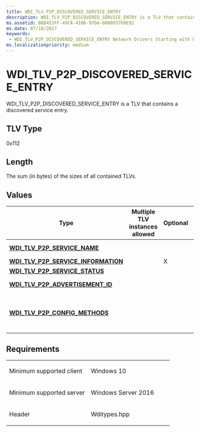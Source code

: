 ```yaml
---
title: WDI_TLV_P2P_DISCOVERED_SERVICE_ENTRY
description: WDI_TLV_P2P_DISCOVERED_SERVICE_ENTRY is a TLV that contains a discovered service entry.
ms.assetid: B8D453FF-49CA-4106-97DA-008893760E92
ms.date: 07/18/2017
keywords:
 - WDI_TLV_P2P_DISCOVERED_SERVICE_ENTRY Network Drivers Starting with Windows Vista
ms.localizationpriority: medium
---
```


# WDI\_TLV\_P2P\_DISCOVERED\_SERVICE\_ENTRY


WDI\_TLV\_P2P\_DISCOVERED\_SERVICE\_ENTRY is a TLV that contains a discovered service entry.

## TLV Type


0x112

## Length


The sum (in bytes) of the sizes of all contained TLVs.

## Values


| Type                                                                           | Multiple TLV instances allowed | Optional | Description                                                                                                                                                               |
|--------------------------------------------------------------------------------|--------------------------------|----------|---------------------------------------------------------------------------------------------------------------------------------------------------------------------------|
| [**WDI\_TLV\_P2P\_SERVICE\_NAME**](wdi-tlv-p2p-service-name.md)               |                                |          | The name of the service, in UTF-8, up to 255 bytes.                                                                                                                       |
| [**WDI\_TLV\_P2P\_SERVICE\_INFORMATION**](wdi-tlv-p2p-service-information.md) |                                | X        | The Service Information for the service.                                                                                                                                  |
| [**WDI\_TLV\_P2P\_SERVICE\_STATUS**](wdi-tlv-p2p-service-status.md)           |                                |          | The Service Status of the service.                                                                                                                                        |
| [**WDI\_TLV\_P2P\_ADVERTISEMENT\_ID**](wdi-tlv-p2p-advertisement-id.md)       |                                |          | An ID that uniquely identifies the service instance.                                                                                                                      |
| [**WDI\_TLV\_P2P\_CONFIG\_METHODS**](wdi-tlv-p2p-config-methods.md)           |                                |          | The Configuration Methods as defined in [**WDI\_WPS\_CONFIGURATION\_METHOD**](https://docs.microsoft.com/windows-hardware/drivers/ddi/wditypes/ne-wditypes-_wdi_wps_configuration_method). Only PinDisplay, PinKeypad and WFDS are applicable. |

 

Requirements
------------

<table>
<colgroup>
<col width="50%" />
<col width="50%" />
</colgroup>
<tbody>
<tr class="odd">
<td><p>Minimum supported client</p></td>
<td><p>Windows 10</p></td>
</tr>
<tr class="even">
<td><p>Minimum supported server</p></td>
<td><p>Windows Server 2016</p></td>
</tr>
<tr class="odd">
<td><p>Header</p></td>
<td>Wditypes.hpp</td>
</tr>
</tbody>
</table>

 

 




